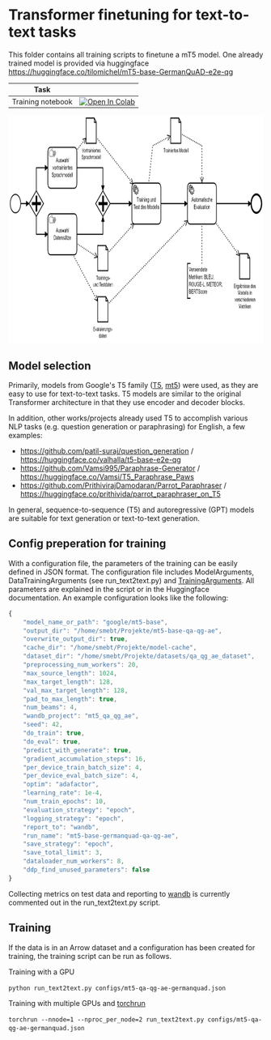 # Transformer finetuning for text-to-text tasks

This folder contains all training scripts to finetune a mT5 model. One already trained model is provided via huggingface https://huggingface.co/tilomichel/mT5-base-GermanQuAD-e2e-qg

|Task| |
|---|---|
|Training notebook|[![Open In Colab](https://colab.research.google.com/assets/colab-badge.svg)](https://colab.research.google.com/github/TiloMichel/textgen-for-chatbot-training-german/blob/main/2_training/mT5_training_text2text.ipynb) |

<img src="../images/finetuning.png" width="900" height="450" />

## Model selection
Primarily, models from Google's T5 family ([T5](https://arxiv.org/abs/1910.10683), [mt5](https://aclanthology.org/2021.naacl-main.41/)) were used, as they are easy to use for text-to-text tasks. T5 models are similar to the original Transformer architecture in that they use encoder and decoder blocks.

In addition, other works/projects already used T5 to accomplish various NLP tasks (e.g. question generation or paraphrasing) for English, a few examples:
* https://github.com/patil-suraj/question_generation / https://huggingface.co/valhalla/t5-base-e2e-qg
* https://github.com/Vamsi995/Paraphrase-Generator / https://huggingface.co/Vamsi/T5_Paraphrase_Paws
* https://github.com/PrithivirajDamodaran/Parrot_Paraphraser / https://huggingface.co/prithivida/parrot_paraphraser_on_T5

In general, sequence-to-sequence (T5) and autoregressive (GPT) models are suitable for text generation or text-to-text generation. 

## Config preperation for training
With a configuration file, the parameters of the training can be easily defined in JSON format. The configuration file includes ModelArguments, DataTrainingArguments (see run_text2text.py) and [TrainingArguments](https://huggingface.co/docs/transformers/main/en/main_classes/trainer#transformers.TrainingArguments). All parameters are explained in the script or in the Huggingface documentation. An example configuration looks like the following:
```js
{
    "model_name_or_path": "google/mt5-base",
    "output_dir": "/home/smebt/Projekte/mt5-base-qa-qg-ae",
    "overwrite_output_dir": true,
    "cache_dir": "/home/smebt/Projekte/model-cache",
    "dataset_dir": "/home/smebt/Projekte/datasets/qa_qg_ae_dataset",
    "preprocessing_num_workers": 20,
    "max_source_length": 1024,
    "max_target_length": 128,
    "val_max_target_length": 128,
    "pad_to_max_length": true,
    "num_beams": 4,
    "wandb_project": "mt5_qa_qg_ae",
    "seed": 42,
    "do_train": true,
    "do_eval": true,
    "predict_with_generate": true,
    "gradient_accumulation_steps": 16,
    "per_device_train_batch_size": 4,
    "per_device_eval_batch_size": 4,
    "optim": "adafactor",
    "learning_rate": 1e-4,
    "num_train_epochs": 10,
    "evaluation_strategy": "epoch",
    "logging_strategy": "epoch",
    "report_to": "wandb",
    "run_name": "mt5-base-germanquad-qa-qg-ae",
    "save_strategy": "epoch",
    "save_total_limit": 3,
    "dataloader_num_workers": 8,
    "ddp_find_unused_parameters": false
}
```

Collecting metrics on test data and reporting to [wandb](https://wandb.ai/) is currently commented out in the run_text2text.py script.

## Training
If the data is in an Arrow dataset and a configuration has been created for training, the training script can be run as follows.

Training with a GPU

`python run_text2text.py configs/mt5-qa-qg-ae-germanquad.json`

Training with multiple GPUs and [torchrun](https://pytorch.org/docs/stable/elastic/run.html)

`torchrun --nnode=1 --nproc_per_node=2 run_text2text.py configs/mt5-qa-qg-ae-germanquad.json`

